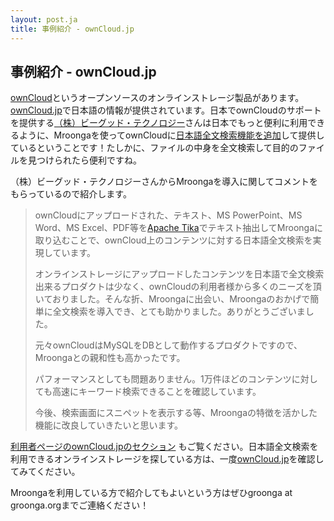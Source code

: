 ```yaml
---
layout: post.ja
title: 事例紹介 - ownCloud.jp
---
```


## 事例紹介 - ownCloud.jp

[ownCloud](http://owncloud.org/)というオープンソースのオンラインストレージ製品があります。[ownCloud.jp](http://owncloud.jp/)で日本語の情報が提供されています。日本でownCloudのサポートを提供する[（株）ビーグッド・テクノロジー](http://www.begood-tech.com/)さんは日本でもっと便利に利用できるように、Mroongaを使ってownCloudに[日本語全文検索機能を追加](http://owncloud.jp/service/bgt-customization)して提供しているということです！たしかに、ファイルの中身を全文検索して目的のファイルを見つけられたら便利ですね。

（株）ビーグッド・テクノロジーさんからMroongaを導入に関してコメントをもらっているので紹介します。

> ownCloudにアップロードされた、テキスト、MS PowerPoint、MS Word、MS Excel、PDF等を[Apache Tika](http://tika.apache.org/)でテキスト抽出してMroongaに取り込むことで、ownCloud上のコンテンツに対する日本語全文検索を実現しています。
>
> オンラインストレージにアップロードしたコンテンツを日本語で全文検索出来るプロダクトは少なく、ownCloudの利用者様から多くのニーズを頂いておりました。そんな折、Mroongaに出会い、Mroongaのおかげで簡単に全文検索を導入でき、とても助かりました。ありがとうございました。
>
> 元々ownCloudはMySQLをDBとして動作するプロダクトですので、Mroongaとの親和性も高かったです。
>
> パフォーマンスとしても問題ありません。1万件ほどのコンテンツに対しても高速にキーワード検索できることを確認しています。
>
> 今後、検索画面にスニペットを表示する等、Mroongaの特徴を活かした機能に改良していきたいと思います。

[利用者ページのownCloud.jpのセクション](/ja/users/#owncloud-jp) もご覧ください。日本語全文検索を利用できるオンラインストレージを探している方は、一度[ownCloud.jp](http://owncloud.jp/)を確認してみてください。

Mroongaを利用している方で紹介してもよいという方はぜひgroonga at groonga.orgまでご連絡ください！
